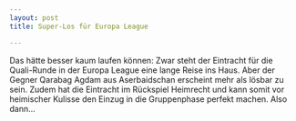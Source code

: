 ```yaml
---
layout: post
title: Super-Los für Europa League

---
```


Das hätte besser kaum laufen können: Zwar steht der Eintracht für die Quali-Runde in der Europa League eine lange Reise ins Haus. Aber der Gegner Qarabag Agdam aus Aserbaidschan erscheint mehr als lösbar zu sein. Zudem hat die Eintracht im Rückspiel Heimrecht und kann somit vor heimischer Kulisse den Einzug in die Gruppenphase perfekt machen. Also dann...



